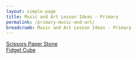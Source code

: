 ```yaml
---
layout: simple-page
title: Music and Art Lesson Ideas - Primary
permalink: /primary-music-and-art/
breadcrumb: Music and Art Lesson Ideas - Primary
---
```

[Scissors Paper Stone](/meridian-primary-scissors-paper-stone/)<br>
[Fidget Cube](/pasir-ris-primary-fidget-cube/)<br>

